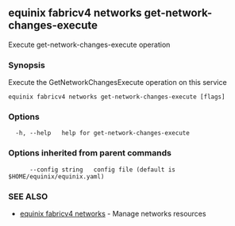 ## equinix fabricv4 networks get-network-changes-execute

Execute get-network-changes-execute operation

### Synopsis

Execute the GetNetworkChangesExecute operation on this service

```
equinix fabricv4 networks get-network-changes-execute [flags]
```

### Options

```
  -h, --help   help for get-network-changes-execute
```

### Options inherited from parent commands

```
      --config string   config file (default is $HOME/equinix/equinix.yaml)
```

### SEE ALSO

* [equinix fabricv4 networks](equinix_fabricv4_networks.md)	 - Manage networks resources

